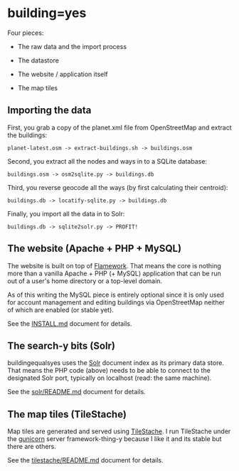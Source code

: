 building=yes
==

Four pieces:

* The raw data and the import process

* The datastore

* The website / application itself

* The map tiles

Importing the data
--

First, you grab a copy of the planet.xml file from OpenStreetMap and extract the buildings:

	planet-latest.osm -> extract-buildings.sh -> buildings.osm
	
Second, you extract all the nodes and ways in to a SQLite database:

	buildings.osm -> osm2sqlite.py -> buildings.db

Third, you reverse geocode all the ways (by first calculating their centroid):

	buildings.db -> locatify-sqlite.py -> buildings.db
	
Finally, you import all the data in to Solr:

	buildings.db -> sqlite2solr.py -> PROFIT!

The website (Apache + PHP + MySQL)
--

The website is built on top of [Flamework](https://github.com/exflickr/flamework). That means the core is nothing
more than a vanilla Apache + PHP (+ MySQL) application that can be run out of a
user's home directory or a top-level domain.

As of this writing the MySQL piece is entirely optional since it is only used
for account management and editing buildings via OpenStreetMap neither of which
are enabled (or stable yet).

See the [INSTALL.md](https://github.com/straup/buildingequalsyes/blob/master/INSTALL.md) document for details.

The search-y bits (Solr)
--

buildingequalsyes uses the [Solr](https://lucene.apache.org/solr/) document index as its primary data
store. That means the PHP code (above) needs to be able to connect to the
designated Solr port, typically on localhost (read: the same machine).

See the [solr/README.md](https://github.com/straup/buildingequalsyes/blob/master/solr/README.md) document for details.

The map tiles (TileStache)
--

Map tiles are generated and served using [TileStache](http://www.tilestache.org/). I run TileStache under
the [gunicorn](http://www.gunicorn.org/) server framework-thing-y because I like it and its stable but
there are others.

See the [tilestache/README.md](https://github.com/straup/buildingequalsyes/blob/master/tilestache/README.md) document for details.
